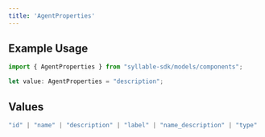 ```yaml
---
title: 'AgentProperties'
---
```


## Example Usage

```typescript
import { AgentProperties } from "syllable-sdk/models/components";

let value: AgentProperties = "description";
```

## Values

```typescript
"id" | "name" | "description" | "label" | "name_description" | "type" | "timezone" | "prompt_id" | "prompt_id_list" | "custom_message_id" | "languages" | "variables" | "prompt_tool_defaults" | "tool_headers" | "updated_at" | "last_updated_by"
```